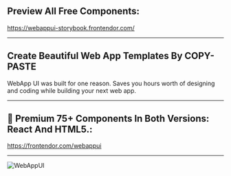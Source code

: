 ## Preview All Free Components:
https://webappui-storybook.frontendor.com/

----------------

## Create Beautiful Web App Templates By COPY-PASTE
WebApp UI was built for one reason. Saves you hours worth of designing and coding while building your next web app.

----------------

## 👑 Premium 75+ Components In Both Versions: React And HTML5.:
https://frontendor.com/webappui

----------------

![WebAppUI](https://user-images.githubusercontent.com/69281612/121425726-a1035a80-c96a-11eb-9914-27876000d576.png)
